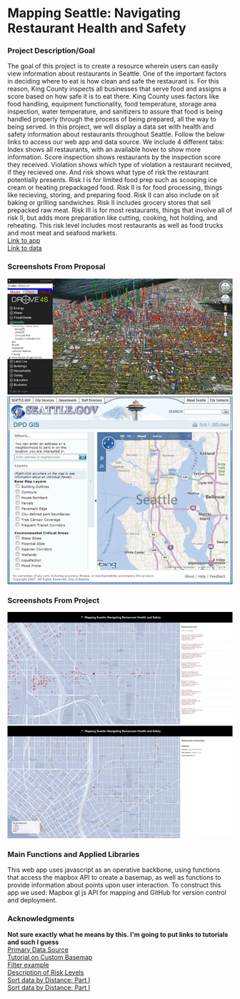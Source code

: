 # Mapping Seattle: Navigating Restaurant Health and Safety
### Project Description/Goal
The goal of this project is to create a resource wherein users can easily view information about restaurants in Seattle. One of the important factors in deciding where to eat is how clean and safe the restaurant is. For this reason, King County inspects all businesses that serve food and assigns a score based on how safe it is to eat there. King County uses factors like food handling, equipment functionality, food temperature, storage area inspection, water temperature, and sanitizers to assure that food is being handled properly through the process of being prepared, all the way to being served. In this project, we will display a data set with health and safety information about restaurants throughout Seattle. Follow the below links to access our web app and data source. We include 4 different tabs: Index shows all restaurants, with an available hover to show more information. Score inspection shows restaurants by the inspection score they received. Violation shows which type of violation a restaurant recieved, if they recieved one. And risk shows what type of risk the restaurant potentially presents. Risk I is for limited food prep such as scooping ice cream or heating prepackaged food. Risk II is for food processing, things like recieving, storing, and preparing food. Risk II can also include on sit baking or grilling sandwiches. Risk II includes grocery stores that sell prepacked raw meat. Risk III is for most restaurants, things that involve all of risk II, but adds more preparation like cutting, cooking, hot holding, and reheating. This risk level includes most restaurants as well as food trucks and most meat and seafood markets.
<br>
[Link to app](kkenohh.github.io/mapping_seattle/index.html)
<br>
[Link to data](https://gis-kingcounty.opendata.arcgis.com/datasets/kingcounty::restaurant-inspections-restaurant-inspections-point/explore?location=47.449024%2C-121.952400%2C10.87)
<br>
### Screenshots From Proposal
![](./assets/seattle1.webp)
![](./assets/seattle2.webp)
<br>
### Screenshots From Project
![](./assets/ss1.png)
![](./assets/ss2.png)
<br>
### Main Functions and Applied Libraries
This web app uses javascript as an operative backbone, using functions that access the mapbox API to create a basemap, as well as functions to provide information about points upon user interaction.
To construct this app we used: Mapbox gl js API for mapping and GitHub for version control and deployment.
<br>
### Acknowledgments
**Not sure exactly what he means by this. I'm going to put links to tutorials and such I guess**
<br>
[Primary Data Source](https://gis-kingcounty.opendata.arcgis.com/datasets/kingcounty::restaurant-inspections-restaurant-inspections-point/explore?location=47.448486%2C-121.952400%2C10.87)
<br>
[Tutorial on Custom Basemap](https://www.e-education.psu.edu/geog865/node/325)
<br>
[Filter example](https://docs.mapbox.com/mapbox-gl-js/example/filter-markers/)
<br>
[Description of Risk Levels](https://kingcounty.gov/en/legacy/depts/health/environmental-health/food-safety/food-business-permit/risk-levels-permit-classifications)
<br>
[Sort data by Distance: Part I](https://docs.mapbox.com/help/tutorials/building-a-store-locator/)
<br>
[Sort data by Distance: Part I](https://docs.mapbox.com/help/tutorials/geocode-and-sort-stores/)